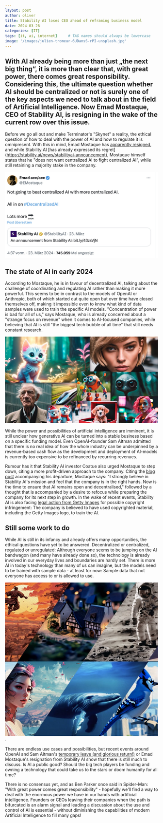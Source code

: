 ```yaml
---
layout: post
author: oliver
title: Stability AI loses CEO ahead of reframing business model
date: 2024-03-26
categories: [IT]
tags: [it, ai, internet]     # TAG names should always be lowercase
image: '/images/julien-tromeur-6UDansS-rPI-unsplash.jpg'
---
```


## With AI already being more than just „the next big thing“, it is more than clear that, with great power, there comes great responsibility. Considering this, the ultimate question whether AI should be centralized or not is surely one of the key aspects we need to talk about in the field of Artificial Intelligence. Now Emad Mostaque, CEO of Stability AI, is resigning in the wake of the current row over this issue.

Before we go all out and make Terminator's "Skynet" a reality, the ethical question of how to deal with the power of AI and how to regulate it is omnipresent. With this in mind, Emad Mostaque has [apparently resigned](https://twitter.com/EMostaque/status/1771380668930674850), and while Stability AI [has already expressed its regret] (https://stability.ai/news/stabilityai-announcement), Mostaque himself states that he "does not want centralized AI to fight centralized AI", while still retaining a majority stake in the company.

![Twitter statement](../images/stability_ai_twitter.jpg)

## The state of AI in early 2024

According to Mostaque, he is in favour of decentralized AI, talking about the challenge of coordinating and regulating AI rather than making it more powerful. This seems to be in contrast to the models of OpenAI or Anthropic, both of which started out quite open but over time have closed themselves off, making it impossible even to know what kind of data samples were used to train the specific AI models. "Concentration of power is bad for all of us," says Mostaque, who is already concerned about a "strange focus on revenue" when it comes to AI-focused companies, while believing that AI is still "the biggest tech bubble of all time" that still needs constant research.

![Stability AI artwork](../images/Stable+Video+-+Blog+Image+1920x1080+-+2.jpg)

While the power and possibilities of artificial intelligence are imminent, it is still unclear how generative AI can be turned into a stable business based on a specific funding model. Even OpenAI-founder Sam Altman admitted that there is no real idea of how the whole industry can be underpinned by a revenue-based cash flow as the development and deployment of AI-models is currently too expensive to be refinanced by recurring revenues.

Rumour has it that Stability AI investor Coatue also urged Mostaque to step down, citing a more profit-driven approach to the company. Citing the [blog post](https://stability.ai/news/stabilityai-announcement) accompanying his departure, Mostaque says: "I strongly believe in Stability AI's mission and feel that the company is in the right hands. Now is the time to ensure that AI remains open and decentralised," followed by a thought that is accompanied by a desire to refocus while preparing the company for its next step in growth. In the wake of recent events, Stability AI is also facing [legal action from Getty Images](https://fingfx.thomsonreuters.com/gfx/legaldocs/byvrlkmwnve/GETTY%20IMAGES%20AI%20LAWSUIT%20complaint.pdf) for possible copyright infringement: The company is believed to have used copyrighted material, including the Getty Images logo, to train the AI.

## Still some work to do

While AI is still in its infancy and already offers many opportunities, the ethical questions have yet to be answered. Decentralized or centralized, regulated or unregulated: Although everyone seems to be jumping on the AI bandwagon (and many have already done so), the technology is already involved in our everyday lives and boundaries are hardly set. There is more AI in today's technology than many of us can imagine, but the models need to be trained with sample data - at least for now: Sample data that not everyone has access to or is allowed to use.

![Stability AI](../images/SVD+blog+cover+image.jpg).

There are endless use cases and possibilities, but recent events around OpenAI and Sam Altman's [temporary leave (and glorious return!)](https://openai.com/blog/review-completed-altman-brockman-to-continue-to-lead-openai) or Emad Mostaque's resignation from Stability AI show that there is still much to discuss. Is AI a public good? Should the big tech players be funding and owning a technology that could take us to the stars or doom humanity for all time?

There is no consensus yet, and as Ben Parker once said in Spider-Man: "With great power comes great responsibility" - hopefully we'll find a way to deal with the enormous power we have in our hands with artificial intelligence. Founders or CEOs leaving their companies when the path is bifurcated is an alarm signal and leading a discussion about the use and control of AI is essential - without diminishing the capabilities of modern Artificial Intelligence to fill many gaps!